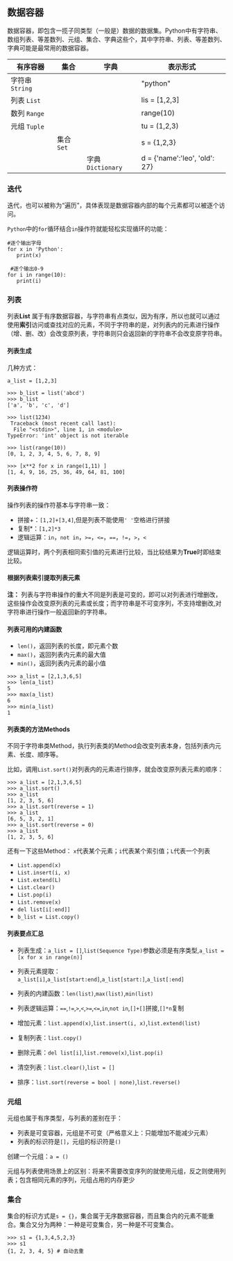 ## 数据容器

   数据容器，即包含一揽子同类型（一般是）数据的数据集。Python中有字符串、数组列表、等差数列、元组、集合、字典这些个，其中字符串、列表、等差数列、字典可能是最常用的数据容器。
   
   |  有序容器   |  集合   |  字典        | 表示形式  |
   |--------------|----------|-----------------|-----------|
   |字符串`String`|       |            | "python"  |
   |列表 `List`|         |            | lis = [1,2,3] |
   |数列 `Range`|        |            | range(10)  |
   |元组 `Tuple`|        |            | tu = (1,2,3)|
   |         | 集合`Set`|            | s = {1,2,3}  |
   |         |       |字典`Dictionary`  |d = {'name':'leo', 'old': 27}|
   
   
### 迭代

   迭代，也可以被称为“遍历”，具体表现是数据容器内部的每个元素都可以被逐个访问。
   
   `Python`中的`for`循环结合`in`操作符就能轻松实现循环的功能：
    
    #逐个输出字母
    for x in 'Python':
       print(x)
       
     #逐个输出0-9
    for i in range(10):
       print(i)
       
    

### 列表

   列表**List** 属于有序数据容器，与字符串有点类似，因为有序，所以也就可以通过使用**索引**访问或查找对应的元素，不同于字符串的是，对列表内的元素进行操作（增、删、改）会改变原列表，字符串则只会返回新的字符串不会改变原字符串。
   
   

#### 列表生成

   几种方式：
   
    a_list = [1,2,3]
    
    >>> b_list = list('abcd')
    >>> b_list
    ['a', 'b', 'c', 'd']
    
    >>> list(1234)
     Traceback (most recent call last):
      File "<stdin>", line 1, in <module>
    TypeError: 'int' object is not iterable
    
    >>> list(range(10))
    [0, 1, 2, 3, 4, 5, 6, 7, 8, 9]
    
    >>> [x**2 for x in range(1,11) ]
    [1, 4, 9, 16, 25, 36, 49, 64, 81, 100]
    

#### 列表操作符

   操作列表的操作符基本与字符串一致：
   
   - 拼接+：`[1,2]+[3,4]`,但是列表不能使用`' '`空格进行拼接
   - 复制*：`[1,2]*3`
   - 逻辑运算：`in`，`not in`，`>=`，`<=`，`==`，`!=`，`>`，`<`
   
   逻辑运算时，两个列表相同索引值的元素进行比较，当比较结果为**True**时即结束比较。

#### 根据列表索引提取列表元素

   
   **注：** 列表与字符串操作的重大不同是列表是可变的，即可以对列表进行增删改，这些操作会改变原列表的元素或长度；而字符串是不可变序列，不支持增删改,对字符串进行操作一般返回新的字符串。


#### 列表可用的内建函数

   - `len()`，返回列表的长度，即元素个数
   - `max()`，返回列表内元素的最大值
   - `min()`，返回列表内元素的最小值
   
    >>> a_list = [2,1,3,6,5]
    >>> len(a_list)
    5
    >>> max(a_list)
    6
    >>> min(a_list)
    1


#### 列表类的方法Methods

   不同于字符串类Method，执行列表类的Method会改变列表本身，包括列表内元素、长度、顺序等。
   
   比如，调用`List.sort()`对列表内的元素进行排序，就会改变原列表元素的顺序：
   
    >>> a_list = [2,1,3,6,5]
    >>> a_list.sort()
    >>> a_list
    [1, 2, 3, 5, 6]
    >>> a_list.sort(reverse = 1)
    >>> a_list
    [6, 5, 3, 2, 1]
    >>> a_list.sort(reverse = 0)
    >>> a_list
    [1, 2, 3, 5, 6]
    
   还有一下这些Method：
   `x`代表某个元素；`i`代表某个索引值；`L`代表一个列表
   - `List.append(x)`
   - `List.insert(i, x)`
   - `List.extend(L)`
   - `List.clear()`
   - `List.pop(i)`
   - `List.remove(x)`
   - `del list[i[:end]]`
   - `b_list = List.copy()`
   
#### 列表要点汇总

   - 列表生成：`a_list = []`,`list(Sequence Type)`参数必须是有序类型,`a_list = [x for x in range(n)]`
   
   - 列表元素提取：`a_list[i]`,`a_list[start:end]`,`a_list[start:]`,`a_list[:end]`
   
   - 列表的内建函数：`len(list)`,`max(list)`,`min(list)`
   
   - 列表逻辑运算：`==`,`!=`,`>`,`<`,`>=`,`<=`,`in`,`not in`,`[]+[]`拼接,`[]*n`复制
   
   - 增加元素：`list.append(x)`,`list.insert(i, x)`,`list.extend(list)`
   
   - 复制列表：`list.copy()`
   
   - 删除元素：`del list[i]`,`list.remove(x)`,`list.pop(i)`
   
   - 清空列表：`list.clear()`,`list = []`
   
   - 排序：`list.sort(reverse = bool | none)`,`list.reverse()`
   
   
   
### 元组

   元组也属于有序类型，与列表的差别在于：
   - 列表是可变容器，元组是不可变（严格意义上：只能增加不能减少元素）
   - 列表的标识符是`[]`，元组的标识符是`()`
   
   创建一个元组：`a = ()`
   
   元组与列表使用场景上的区别：将来不需要改变序列的就使用元组，反之则使用列表；包含相同元素的序列，元组占用的内存更少
   
   

### 集合

   集合的标识方式是`s = {}`，集合属于无序数据容器，而且集合内的元素不能重合。集合又分为两种：一种是可变集合，另一种是不可变集合。
   
    >>> s1 = {1,3,4,5,2,3}
    >>> s1
    {1, 2, 3, 4, 5} # 自动去重
    
   
   
   
   
   
   
   
   
   
   
   
   
   
   
   
   
   
   
   
   
   
   
   
   
   
   
   
   
   
   
   
   
